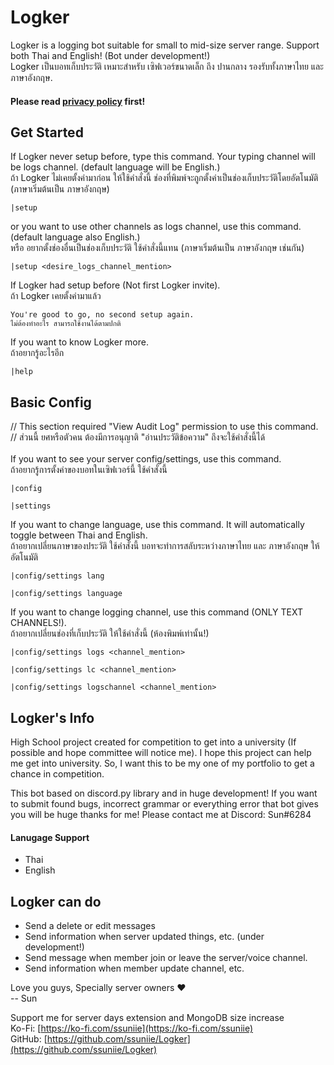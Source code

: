 # Logker
Logker is a logging bot suitable for small to mid-size server range. Support both Thai and English! (Bot under development!)
<br>Logker เป็นบอทเก็บประวัติ เหมาะสำหรับ เซิฟเวอร์ขนาดเล็ก ถึง ปานกลาง รองรับทั้งภาษาไทย และ ภาษาอังกฤษ.
<br>
#### Please read [privacy policy](https://github.com/ssuniie/Logker/blob/main/privacy-policy.md) first!

## Get Started
If Logker never setup before, type this command. Your typing channel will be logs channel. (default language will be English.)
<br>ถ้า Logker ไม่เคยตั้งค่ามาก่อน ให้ใช้คำสั่งนี้ ช่องที่พิมพ์จะถูกตั้งค่าเป็นช่องเก็บประวัติโดยอัตโนมัติ (ภาษาเริ่มต้นเป็น ภาษาอังกฤษ)
```
|setup
```
or you want to use other channels as logs channel, use this command. (default language also English.)
<br>หรือ อยากตั้งช่องอื่นเป็นช่องเก็บประวัติ ใช้คำสั่งนี้แทน (ภาษาเริ่มต้นเป็น ภาษาอังกฤษ เช่นกัน)
```
|setup <desire_logs_channel_mention>
```
If Logker had setup before (Not first Logker invite).
<br>ถ้า Logker เคยตั้งค่ามาแล้ว
```
You're good to go, no second setup again.
ไม่ต้องทำอะไร สามารถใช้งานได้ตามปกติ
```
If you want to know Logker more.
<br>ถ้าอยากรู้อะไรอีก
```
|help
```

## Basic Config
// This section required "View Audit Log" permission to use this command.
<br>// ส่วนนี้ ยศหรือตัวคน ต้องมีการอนุญาติ "อ่านประวัติข้อความ" ถึงจะใช้คำสั่งนี้ได้
<br>
<br>If you want to see your server config/settings, use this command.
<br>ถ้าอยากรู้การตั้งค่าของบอทในเซิฟเวอร์นี้ ใช้คำสั่งนี้
```
|config
```
```
|settings
```
If you want to change language, use this command. It will automatically toggle between Thai and English.
<br>ถ้าอยากเปลี่ยนภาษาของประวัติ ใช้คำสั่งนี้ บอทจะทำการสลับระหว่างภาษาไทย และ ภาษาอังกฤษ ให้อัตโนมัติ
```
|config/settings lang
```
```
|config/settings language
```
If you want to change logging channel, use this command (ONLY TEXT CHANNELS!).
<br>ถ้าอยากเปลี่ยนช่องที่เก็บประวัติ ให้ใช้คำสั่งนี้ (ห้องพิมพ์เท่านั้น!)
```
|config/settings logs <channel_mention>
```
```
|config/settings lc <channel_mention>
```
```
|config/settings logschannel <channel_mention>
```

## Logker's Info
High School project created for competition to get into a university (If possible and hope committee will notice me). I hope this project can help me get into university.
So, I want this to be my one of my portfolio to get a chance in competition.

This bot based on discord.py library and in huge development! If you want to submit found bugs,  incorrect grammar or everything error that bot gives you will be huge thanks for me! Please contact me at Discord: Sun#6284

#### Lanugage Support
- Thai
- English

## Logker can do
- Send a delete or edit messages
- Send information when server updated things, etc. (under development!)
- Send message when member join or leave the server/voice channel.
- Send information when member update channel, etc.

Love you guys, Specially server owners ❤
<br>-- Sun

Support me for server days extension and MongoDB size increase
<br>Ko-Fi: [https://ko-fi.com/ssuniie](https://ko-fi.com/ssuniie)
<br>GitHub: [https://github.com/ssuniie/Logker](https://github.com/ssuniie/Logker)
